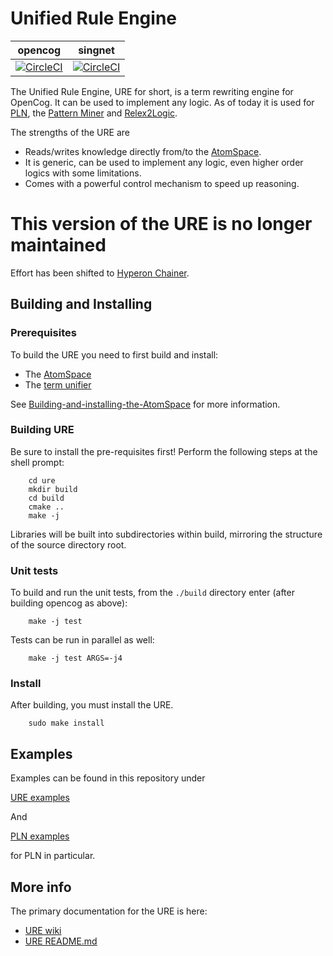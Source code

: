 # Unified Rule Engine

opencog | singnet
------- | -------
[![CircleCI](https://circleci.com/gh/opencog/ure.svg?style=svg)](https://circleci.com/gh/opencog/ure) | [![CircleCI](https://circleci.com/gh/singnet/ure.svg?style=svg)](https://circleci.com/gh/singnet/ure)

The Unified Rule Engine, URE for short, is a term rewriting engine for
OpenCog. It can be used to implement any logic. As of today it is used
for [PLN](https://wiki.opencog.org/w/Probabilistic_logic_networks),
the [Pattern Miner](https://wiki.opencog.org/w/Pattern_miner) and
[Relex2Logic](https://wiki.opencog.org/w/Category:RelEx2Logic).

The strengths of the URE are

* Reads/writes knowledge directly from/to the
  [AtomSpace](https://wiki.opencog.org/w/AtomSpace).
* It is generic, can be used to implement any logic, even higher order
  logics with some limitations.
* Comes with a powerful control mechanism to speed up reasoning.

# This version of the URE is no longer maintained

Effort has been shifted to [Hyperon Chainer](https://github.com/trueagi-io/chaining).

## Building and Installing

### Prerequisites

To build the URE you need to first build and install:
* The [AtomSpace](https://wiki.opencog.org/w/AtomSpace)
* The [term unifier](https://github.com/opencog/unify)

See
[Building-and-installing-the-AtomSpace](https://github.com/opencog/atomspace#building-and-installing)
for more information.

### Building URE

Be sure to install the pre-requisites first!
Perform the following steps at the shell prompt:
```
    cd ure
    mkdir build
    cd build
    cmake ..
    make -j
```
Libraries will be built into subdirectories within build, mirroring
the structure of the source directory root.

### Unit tests

To build and run the unit tests, from the `./build` directory enter
(after building opencog as above):
```
    make -j test
```
Tests can be run in parallel as well:
```
    make -j test ARGS=-j4
```

### Install

After building, you must install the URE.
```
    sudo make install
```

## Examples

Examples can be found in this repository under

[URE examples](examples/ure)

And

[PLN examples](https://github.com/opencog/opencog/tree/master/examples/pln)

for PLN in particular.

## More info

The primary documentation for the URE is here:

* [URE wiki](https://wiki.opencog.org/w/URE)
* [URE README.md](opencog/ure/README.md)
